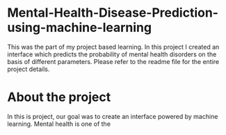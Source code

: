 # Mental-Health-Disease-Prediction-using-machine-learning
This was the part of my project based learning. In this project I created an interface which predicts the probability of  mental health disorders on the basis of  different parameters. Please refer to the readme file for the entire project details. 

# About the project 
In this is project, our goal was to create an interface powered by machine learning. Mental health is one of the 

